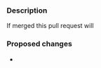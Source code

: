 <!--By submitting a pull request you are acknowledging that you have the right to license your code under the terms of this repositories license.  

Please review the [Contributing Guidelines](../CONTRIBUTING.md) for more details
Please make sure you fill the following sections. If this PR fixes an issue, please tag the issue number in the first section.
e.g. This fixes issue #123-->

### Description<!-- please finish the following statement -->
If merged this pull request will

### Proposed changes<!-- Describe the highlights of the proposed changes here -->
-
